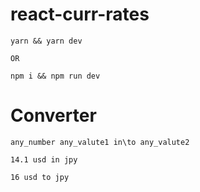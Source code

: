 # react-curr-rates

```
yarn && yarn dev

OR

npm i && npm run dev
```
# Converter

```
any_number any_valute1 in\to any_valute2

14.1 usd in jpy

16 usd to jpy
```
